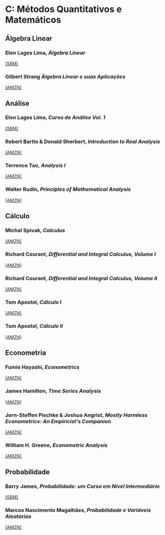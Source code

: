 # C: Métodos Quantitativos e Matemáticos

## Álgebra Linear

### Elon Lages Lima, *Álgebra Linear*

[[SBM]](https://loja.sbm.org.br/index.php/impa/colecao-matematica-universitaria/algebra-linear.html)

### Gilbert Strang *Álgebra Linear e suas Aplicações*

[[AMZN]](https://www.amazon.com.br/%C3%81lgebra-linear-aplica%C3%A7%C3%B5es-Gilbert-Strang/dp/8522107440)

## Análise

### Elon Lages Lima, *Curso de Análise Vol. 1*

[[SBM]](https://loja.sbm.org.br/index.php/curso-de-analise-vol-1.html)

### Robert Bartle & Donald Sherbert, *Introduction to Real Analysis*

[[AMZN]](https://www.amazon.com.br/Introduction-Real-Analysis-Robert-Bartle/dp/0471433314/)

### Terrence Tao, *Analysis I*

[[AMZN]](https://www.amazon.com.br/Analysis-Third-Readings-Mathematics-English-ebook/dp/B01LFAANIW/)

### Walter Rudin, *Principles of Mathematical Analysis*

[[AMZN]](https://www.amazon.com.br/Principles-Mathematical-Analysis-Walter-Rudin/dp/007054235X/)

## Cálculo

### Michal Spivak, *Calculus*

[[AMZN]](https://www.amazon.com.br/Calculus-Michael-Spivak/dp/8429151826/)

### Richard Courant, *Differential and  Integral Calculus, Volume I*

[[AMZN]](https://www.amazon.com.br/Differential-Integral-Calculus-Vol-One/dp/4871878384/)

### Richard Courant, *Differential and  Integral Calculus, Volume II*

[[AMZN]](https://www.amazon.com.br/Differential-Integral-Calculus-Vol-2/dp/487187835X)

### Tom Apostol, *Cálculo I*

[[AMZN]](https://www.amazon.com.br/Calculus-C%C3%A1lculo-Tom-M-Apostol/dp/8429150153/)

### Tom Apostol, *Cálculo II*

[[AMZN]](https://www.amazon.com.br/C%C3%A1lculo-2-Tom-M-Apostol/dp/8429150161/)

## Econometria

### Fumio Hayashi, *Econometrics*

[[AMZN]](https://www.amazon.com.br/Econometrics-English-Fumio-Hayashi-ebook/dp/B007AIXESK/)

### James Hamilton, *Time Series Analysis*

[[AMZN]](https://www.amazon.com.br/Time-Analysis-James-Hamilton/dp/0691042896/)

### Jorn-Steffen Pischke & Joshua Angrist, *Mostly Harmless Econometrics: An Empiricist's Companion*

[[AMZN]](https://www.amazon.com.br/Mostly-Harmless-Econometrics-Empiricists-Companion/dp/0691120358/)

### William H. Greene, *Econometric Analysis*

[[AMZN]](https://www.amazon.com.br/Econometric-Analysis-William-H-Greene/dp/0131395386/r)

## Probabilidade

### Barry James, *Probabilidade: um Curso em Nivel Intermediário*

[[SBM]](https://loja.sbm.org.br/index.php/impa/colecao-projeto-euclides/probabilidade-um-curso-em-nivel-intermediario.html)

###  Marcos Nascimento Magalhães, *Probabilidade e Variáveis Aleatórias*

[[AMZN]](https://www.amazon.com.br/Probabilidade-Vari%C3%A1veis-Aleat%C3%B3rias-Nascimento-Magalhaes/dp/8531409454)
